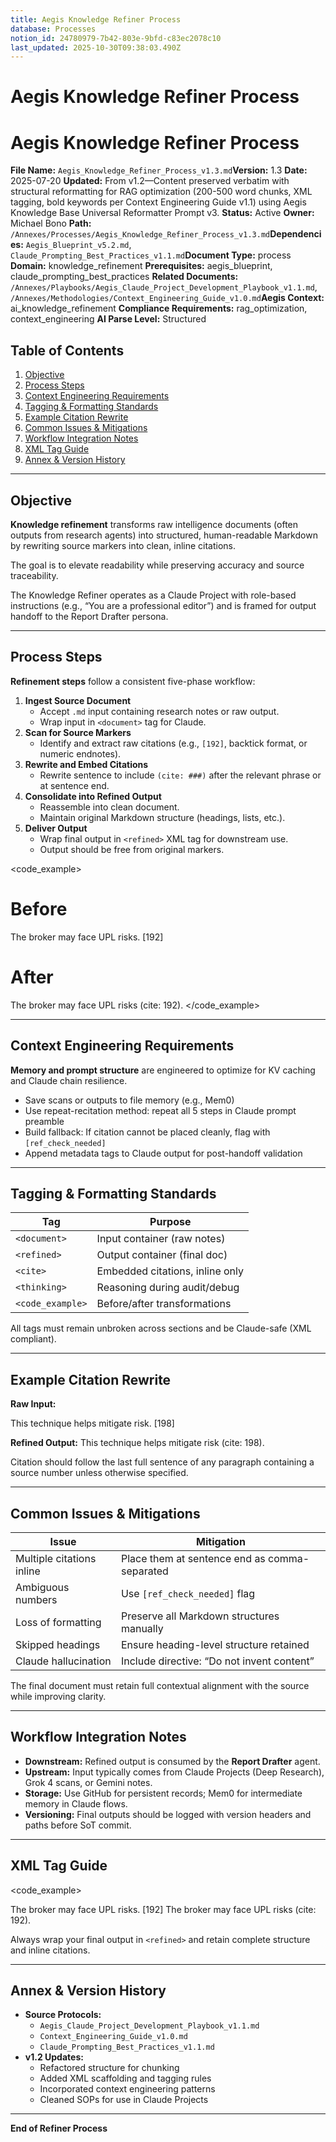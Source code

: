 ```yaml
---
title: Aegis Knowledge Refiner Process
database: Processes
notion_id: 24780979-7b42-803e-9bfd-c83ec2078c10
last_updated: 2025-10-30T09:38:03.490Z
---
```


# Aegis Knowledge Refiner Process


# Aegis Knowledge Refiner Process


**File Name:** `Aegis_Knowledge_Refiner_Process_v1.3.md`**Version:** 1.3
**Date:** 2025-07-20
**Updated:** From v1.2—Content preserved verbatim with structural reformatting for RAG optimization (200-500 word chunks, XML tagging, bold keywords per Context Engineering Guide v1.1) using Aegis Knowledge Base Universal Reformatter Prompt v3.
**Status:** Active
**Owner:** Michael Bono
**Path:** `/Annexes/Processes/Aegis_Knowledge_Refiner_Process_v1.3.md`**Dependencies:** `Aegis_Blueprint_v5.2.md`, `Claude_Prompting_Best_Practices_v1.1.md`**Document Type:** process
**Domain:** knowledge\_refinement
**Prerequisites:** aegis\_blueprint, claude\_prompting\_best\_practices
**Related Documents:** `/Annexes/Playbooks/Aegis_Claude_Project_Development_Playbook_v1.1.md`, `/Annexes/Methodologies/Context_Engineering_Guide_v1.0.md`**Aegis Context:** ai\_knowledge\_refinement
**Compliance Requirements:** rag\_optimization, context\_engineering
**AI Parse Level:** Structured


## Table of Contents

1. [Objective](https://www.notion.so/238809797b42809ea93ce2bd1a8abefa?v=238809797b42803f89b2000cb0cd8e50&p=247809797b42803e9bfdc83ec2078c10&pm=s#objective)
2. [Process Steps](https://www.notion.so/238809797b42809ea93ce2bd1a8abefa?v=238809797b42803f89b2000cb0cd8e50&p=247809797b42803e9bfdc83ec2078c10&pm=s#process-steps)
3. [Context Engineering Requirements](https://www.notion.so/238809797b42809ea93ce2bd1a8abefa?v=238809797b42803f89b2000cb0cd8e50&p=247809797b42803e9bfdc83ec2078c10&pm=s#context-engineering-requirements)
4. [Tagging & Formatting Standards](https://www.notion.so/238809797b42809ea93ce2bd1a8abefa?v=238809797b42803f89b2000cb0cd8e50&p=247809797b42803e9bfdc83ec2078c10&pm=s#tagging--formatting-standards)
5. [Example Citation Rewrite](https://www.notion.so/238809797b42809ea93ce2bd1a8abefa?v=238809797b42803f89b2000cb0cd8e50&p=247809797b42803e9bfdc83ec2078c10&pm=s#example-citation-rewrite)
6. [Common Issues & Mitigations](https://www.notion.so/238809797b42809ea93ce2bd1a8abefa?v=238809797b42803f89b2000cb0cd8e50&p=247809797b42803e9bfdc83ec2078c10&pm=s#common-issues--mitigations)
7. [Workflow Integration Notes](https://www.notion.so/238809797b42809ea93ce2bd1a8abefa?v=238809797b42803f89b2000cb0cd8e50&p=247809797b42803e9bfdc83ec2078c10&pm=s#workflow-integration-notes)
8. [XML Tag Guide](https://www.notion.so/238809797b42809ea93ce2bd1a8abefa?v=238809797b42803f89b2000cb0cd8e50&p=247809797b42803e9bfdc83ec2078c10&pm=s#xml-tag-guide)
9. [Annex & Version History](https://www.notion.so/238809797b42809ea93ce2bd1a8abefa?v=238809797b42803f89b2000cb0cd8e50&p=247809797b42803e9bfdc83ec2078c10&pm=s#annex--version-history)

---


## Objective


**Knowledge refinement** transforms raw intelligence documents (often outputs from research agents) into structured, human-readable Markdown by rewriting source markers into clean, inline citations.


<important>


The goal is to elevate readability while preserving accuracy and source traceability.


</important>


The Knowledge Refiner operates as a Claude Project with role-based instructions (e.g., “You are a professional editor”) and is framed for output handoff to the Report Drafter persona.


---


## Process Steps


**Refinement steps** follow a consistent five-phase workflow:

1. **Ingest Source Document**
    - Accept `.md` input containing research notes or raw output.
    - Wrap input in `<document>` tag for Claude.
2. **Scan for Source Markers**
    - Identify and extract raw citations (e.g., `[192]`, backtick format, or numeric endnotes).
3. **Rewrite and Embed Citations**
    - Rewrite sentence to include `(cite: ###)` after the relevant phrase or at sentence end.
4. **Consolidate into Refined Output**
    - Reassemble into clean document.
    - Maintain original Markdown structure (headings, lists, etc.).
5. **Deliver Output**
    - Wrap final output in `<refined>` XML tag for downstream use.
    - Output should be free from original markers.

\<code\_example>


# Before


The broker may face UPL risks. \[192]


# After


The broker may face UPL risks (cite: 192).
\</code\_example>


---


## Context Engineering Requirements


**Memory and prompt structure** are engineered to optimize for KV caching and Claude chain resilience.

- Save scans or outputs to file memory (e.g., Mem0)
- Use repeat-recitation method: repeat all 5 steps in Claude prompt preamble
- Build fallback: If citation cannot be placed cleanly, flag with `[ref_check_needed]`
- Append metadata tags to Claude output for post-handoff validation

---


## Tagging & Formatting Standards


| Tag              | Purpose                         |
| ---------------- | ------------------------------- |
| `<document>`     | Input container (raw notes)     |
| `<refined>`      | Output container (final doc)    |
| `<cite>`         | Embedded citations, inline only |
| `<thinking>`     | Reasoning during audit/debug    |
| `<code_example>` | Before/after transformations    |


All tags must remain unbroken across sections and be Claude-safe (XML compliant).


---


## Example Citation Rewrite


<example>


**Raw Input:**


This technique helps mitigate risk. [198]


**Refined Output:**
This technique helps mitigate risk (cite: 198). </example>


<thinking>


Citation should follow the last full sentence of any paragraph containing a source number unless otherwise specified.


</thinking>


---


## Common Issues & Mitigations


| Issue                     | Mitigation                                    |
| ------------------------- | --------------------------------------------- |
| Multiple citations inline | Place them at sentence end as comma-separated |
| Ambiguous numbers         | Use `[ref_check_needed]` flag                 |
| Loss of formatting        | Preserve all Markdown structures manually     |
| Skipped headings          | Ensure heading-level structure retained       |
| Claude hallucination      | Include directive: “Do not invent content”    |


<important>


The final document must retain full contextual alignment with the source while improving clarity.


</important>


---


## Workflow Integration Notes

- **Downstream:** Refined output is consumed by the **Report Drafter** agent.
- **Upstream:** Input typically comes from Claude Projects (Deep Research), Grok 4 scans, or Gemini notes.
- **Storage:** Use GitHub for persistent records; Mem0 for intermediate memory in Claude flows.
- **Versioning:** Final outputs should be logged with version headers and paths before SoT commit.

---


## XML Tag Guide


\<code\_example>


<document>
The broker may face UPL risks. [192]
</document>


<refined>
The broker may face UPL risks (cite: 192).
</refined>
</code_example>


<answer>


Always wrap your final output in `<refined>` and retain complete structure and inline citations.


</answer>


---


## Annex & Version History

- **Source Protocols:**
    - `Aegis_Claude_Project_Development_Playbook_v1.1.md`
    - `Context_Engineering_Guide_v1.0.md`
    - `Claude_Prompting_Best_Practices_v1.1.md`
- **v1.2 Updates:**
    - Refactored structure for chunking
    - Added XML scaffolding and tagging rules
    - Incorporated context engineering patterns
    - Cleaned SOPs for use in Claude Projects

---


**End of Refiner Process**

